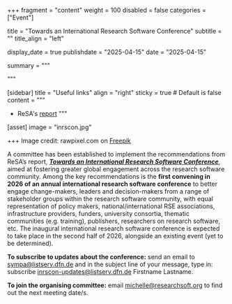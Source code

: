 +++
fragment = "content"
weight = 100
disabled = false
categories = ["Event"]

title = "Towards an International Research Software Conference"
subtitle = ""
title_align = "left"

display_date = true
publishdate = "2025-04-15"
date = "2025-04-15"

summary = """


"""

[sidebar]
  title = "Useful links"
  align = "right"
  sticky = true # Default is false
  content = """
* ReSA's [report](https://doi.org/10.5281/zenodo.14736835)
  """

[asset]
  image = "inrscon.jpg"

+++
Image credit: rawpixel.com on [Freepik](https://www.freepik.com/free-vector/character-illustration-people-with-global-network-concept_3226134.htm#fromView=search&page=1&position=34&uuid=79f72929-1ddd-4d02-928a-0727a2b8acef&query=global+meeting+and+computers)

A committee has been established to implement the recommendations from ReSA’s report, [_**Towards an International Research Software Conference**_](https://doi.org/10.5281/zenodo.14736835), aimed at fostering greater global engagement across the research software community. Among the key recommendations is the **first convening in 2026 of an annual international research software conference** to better engage change-makers, leaders and decision-makers from a range of stakeholder groups within the research software community, with equal representation of policy makers, national/international RSE associations, infrastructure providers, funders, university consortia, thematic communities (e.g. training), publishers, researchers on research software, etc. The inaugural international research software conference is expected to take place in the second half of 2026, alongside an existing event (yet to be determined).

**To subscribe to updates about the conference:** send an email to sympa@listserv.dfn.de and in the subject line of your message, type in: subscribe inrscon-updates@listserv.dfn.de Firstname Lastname. 

**To join the organising committee:** email michelle@researchsoft.org to find out the next meeting date/s.
